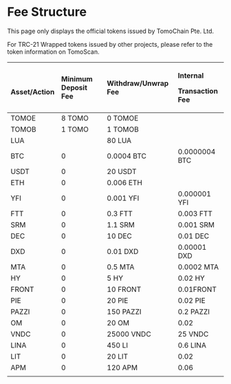 # Fee Structure

This page only displays the official tokens issued by TomoChain Pte. Ltd.

For TRC-21 Wrapped tokens issued by other projects, please refer to the token information on TomoScan.

<table>
  <thead>
    <tr>
      <th style="text-align:left">
        <br />Asset/Action</th>
      <th style="text-align:left">Minimum Deposit Fee</th>
      <th style="text-align:left">Withdraw/Unwrap Fee</th>
      <th style="text-align:left">
        <p>Internal</p>
        <p>Transaction Fee</p>
      </th>
    </tr>
  </thead>
  <tbody>
    <tr>
      <td style="text-align:left">TOMOE</td>
      <td style="text-align:left">8 TOMO</td>
      <td style="text-align:left">0 TOMOE</td>
      <td style="text-align:left"></td>
    </tr>
    <tr>
      <td style="text-align:left">TOMOB</td>
      <td style="text-align:left">1 TOMO</td>
      <td style="text-align:left">1 TOMOB</td>
      <td style="text-align:left"></td>
    </tr>
    <tr>
      <td style="text-align:left">LUA</td>
      <td style="text-align:left"></td>
      <td style="text-align:left">80 LUA</td>
      <td style="text-align:left"></td>
    </tr>
    <tr>
      <td style="text-align:left">BTC</td>
      <td style="text-align:left">0</td>
      <td style="text-align:left">0.0004 BTC</td>
      <td style="text-align:left">0.0000004 BTC</td>
    </tr>
    <tr>
      <td style="text-align:left">USDT</td>
      <td style="text-align:left">0</td>
      <td style="text-align:left">20 USDT</td>
      <td style="text-align:left"></td>
    </tr>
    <tr>
      <td style="text-align:left">ETH</td>
      <td style="text-align:left">0</td>
      <td style="text-align:left">0.006 ETH</td>
      <td style="text-align:left"></td>
    </tr>
    <tr>
      <td style="text-align:left">YFI</td>
      <td style="text-align:left">0</td>
      <td style="text-align:left">0.001 YFI</td>
      <td style="text-align:left">0.000001 YFI</td>
    </tr>
    <tr>
      <td style="text-align:left">FTT</td>
      <td style="text-align:left">0</td>
      <td style="text-align:left">0.3 FTT</td>
      <td style="text-align:left">0.003 FTT</td>
    </tr>
    <tr>
      <td style="text-align:left">SRM</td>
      <td style="text-align:left">0</td>
      <td style="text-align:left">1.1 SRM</td>
      <td style="text-align:left">0.001 SRM</td>
    </tr>
    <tr>
      <td style="text-align:left">DEC</td>
      <td style="text-align:left">0</td>
      <td style="text-align:left">10 DEC</td>
      <td style="text-align:left">0.01 DEC</td>
    </tr>
    <tr>
      <td style="text-align:left">DXD</td>
      <td style="text-align:left">0</td>
      <td style="text-align:left">0.01 DXD</td>
      <td style="text-align:left">0.00001 DXD</td>
    </tr>
    <tr>
      <td style="text-align:left">MTA</td>
      <td style="text-align:left">0</td>
      <td style="text-align:left">0.5 MTA</td>
      <td style="text-align:left">0.0002 MTA</td>
    </tr>
    <tr>
      <td style="text-align:left">HY</td>
      <td style="text-align:left">0</td>
      <td style="text-align:left">5 HY</td>
      <td style="text-align:left">0.02 HY</td>
    </tr>
    <tr>
      <td style="text-align:left">FRONT</td>
      <td style="text-align:left">0</td>
      <td style="text-align:left">10 FRONT</td>
      <td style="text-align:left">0.01FRONT</td>
    </tr>
    <tr>
      <td style="text-align:left">PIE</td>
      <td style="text-align:left">0</td>
      <td style="text-align:left">20 PIE</td>
      <td style="text-align:left">0.02 PIE</td>
    </tr>
    <tr>
      <td style="text-align:left">PAZZI</td>
      <td style="text-align:left">0</td>
      <td style="text-align:left">150 PAZZI</td>
      <td style="text-align:left">0.2 PAZZI</td>
    </tr>
    <tr>
      <td style="text-align:left">OM</td>
      <td style="text-align:left">0</td>
      <td style="text-align:left">20 OM</td>
      <td style="text-align:left">0.02</td>
    </tr>
    <tr>
      <td style="text-align:left">VNDC</td>
      <td style="text-align:left">0</td>
      <td style="text-align:left">25000 VNDC</td>
      <td style="text-align:left">25 VNDC</td>
    </tr>
    <tr>
      <td style="text-align:left">LINA</td>
      <td style="text-align:left">0</td>
      <td style="text-align:left">450 LI</td>
      <td style="text-align:left">0.6 LINA</td>
    </tr>
    <tr>
      <td style="text-align:left">LIT</td>
      <td style="text-align:left">0</td>
      <td style="text-align:left">20 LIT</td>
      <td style="text-align:left">0.02</td>
    </tr>
    <tr>
      <td style="text-align:left">APM</td>
      <td style="text-align:left">0</td>
      <td style="text-align:left">120 APM</td>
      <td style="text-align:left">0.06</td>
    </tr>
    <tr>
      <td style="text-align:left"></td>
      <td style="text-align:left"></td>
      <td style="text-align:left"></td>
      <td style="text-align:left"></td>
    </tr>
  </tbody>
</table>





